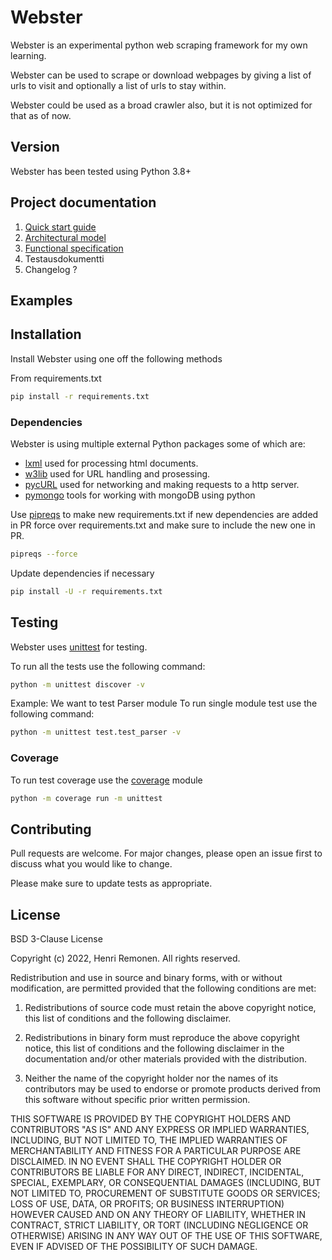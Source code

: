 # Webster

Webster is an experimental python web scraping framework for my own learning.

Webster can be used to scrape or download webpages by giving a list of urls to visit and
optionally a list of urls to stay within.

Webster could be used as a broad crawler also, but it is not optimized for that as of now.

## Version
Webster has been tested using Python 3.8+

## Project documentation
1. [Quick start guide](docs/project_docs/quickstart.md)
2. [Architectural model](docs/project_docs/architecture.md)
3. [Functional specification](docs/project_docs/functional_spec.md)
4. Testausdokumentti
5. Changelog ?

## Examples 

## Installation
Install Webster using one off the following methods

From requirements.txt
```bash
pip install -r requirements.txt
```

### Dependencies
Webster is using multiple external Python packages some of which are:
+ [lxml](https://lxml.de/index.html) used for processing html documents.
+ [w3lib](https://w3lib.readthedocs.io/en/latest/) used for URL handling and prosessing.
+ [pycURL](http://pycurl.io/) used for networking and making requests to a http server.
+ [pymongo](https://pymongo.readthedocs.io/en/stable/) tools for working with mongoDB using python

Use [pipreqs](https://pypi.org/project/pipreqs/) to make new requirements.txt
if new dependencies are added in PR force over requirements.txt
and make sure to include the new one in PR.

```bash
pipreqs --force
```

Update dependencies if necessary

```bash
pip install -U -r requirements.txt
```

## Testing
Webster uses [unittest](https://docs.python.org/3/library/unittest.html) for testing.

To run all the tests use the following command:

```bash
python -m unittest discover -v
```

Example: We want to test Parser module
To run single module test use the following command:

```bash
python -m unittest test.test_parser -v
```


### Coverage
To run test coverage use the [coverage](https://coverage.readthedocs.io/en/6.5.0/) module

```bash
python -m coverage run -m unittest
```


## Contributing
Pull requests are welcome. For major changes, please open an issue first to discuss what you would like to change.

Please make sure to update tests as appropriate.

## License
BSD 3-Clause License

Copyright (c) 2022, Henri Remonen.
All rights reserved.

Redistribution and use in source and binary forms, with or without modification, are permitted provided that the following conditions are met:

1. Redistributions of source code must retain the above copyright notice, this list of conditions and the following disclaimer.

2. Redistributions in binary form must reproduce the above copyright notice, this list of conditions and the following disclaimer in the documentation and/or other materials provided with the distribution.

3. Neither the name of the copyright holder nor the names of its contributors may be used to endorse or promote products derived from this software without specific prior written permission.

THIS SOFTWARE IS PROVIDED BY THE COPYRIGHT HOLDERS AND CONTRIBUTORS "AS IS" AND ANY EXPRESS OR IMPLIED WARRANTIES, INCLUDING, BUT NOT LIMITED TO, THE IMPLIED WARRANTIES OF MERCHANTABILITY AND FITNESS FOR A PARTICULAR PURPOSE ARE DISCLAIMED. IN NO EVENT SHALL THE COPYRIGHT HOLDER OR CONTRIBUTORS BE LIABLE FOR ANY DIRECT, INDIRECT, INCIDENTAL, SPECIAL, EXEMPLARY, OR CONSEQUENTIAL DAMAGES (INCLUDING, BUT NOT LIMITED TO, PROCUREMENT OF SUBSTITUTE GOODS OR SERVICES; LOSS OF USE, DATA, OR PROFITS; OR BUSINESS INTERRUPTION) HOWEVER CAUSED AND ON ANY THEORY OF LIABILITY, WHETHER IN CONTRACT, STRICT LIABILITY, OR TORT (INCLUDING NEGLIGENCE OR OTHERWISE) ARISING IN ANY WAY OUT OF THE USE OF THIS SOFTWARE, EVEN IF ADVISED OF THE POSSIBILITY OF SUCH DAMAGE.